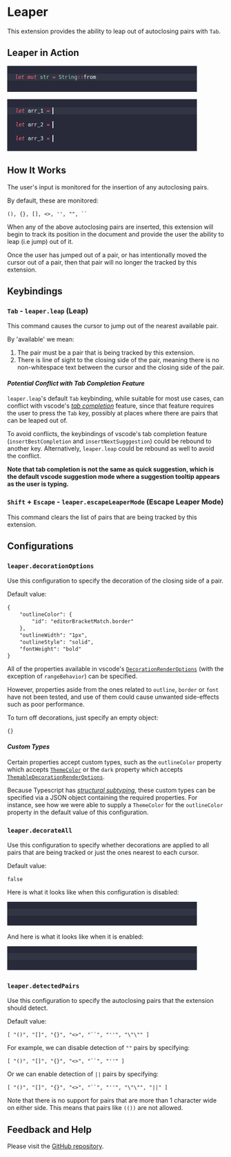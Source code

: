 # Leaper

This extension provides the ability to leap out of autoclosing pairs with `Tab`.

## Leaper in Action

![Leaper in Action Gif 1](images/leaper-in-action-1.gif)

![Leaper in Action Gif 2](images/leaper-in-action-2.gif)

## How It Works

The user's input is monitored for the insertion of any autoclosing pairs. 

By default, these are monitored:

    (), {}, [], <>, '', "", ``

When any of the above autoclosing pairs are inserted, this extension will begin 
to track its position in the document and provide the user the ability to leap 
(i.e jump) out of it. 

Once the user has jumped out of a pair, or has intentionally moved the cursor 
out of a pair, then that pair will no longer the tracked by this extension.

## Keybindings

### `Tab` - `leaper.leap` (Leap)

This command causes the cursor to jump out of the nearest available pair.

By 'available' we mean:

 1. The pair must be a pair that is being tracked by this extension.
 2. There is line of sight to the closing side of the pair, meaning there is 
    no non-whitespace text between the cursor and the closing side of the pair.

#### _Potential Conflict with Tab Completion Feature_

`leaper.leap`'s default `Tab` keybinding, while suitable for most use cases, can 
conflict with vscode's [_tab completion_] feature, since that feature requires 
the user to press the `Tab` key, possibly at places where there are pairs that 
can be leaped out of. 

To avoid conflicts, the keybindings of vscode's tab completion feature 
(`insertBestCompletion` and `insertNextSugggestion`) could be rebound to another 
key. Alternatively, `leaper.leap` could be rebound as well to avoid the conflict. 

**Note that tab completion is not the same as quick suggestion, which is the 
default vscode suggestion mode where a suggestion tooltip appears as the user is 
typing.**

[_tab completion_]: https://code.visualstudio.com/docs/editor/intellisense#_tab-completion

### `Shift` + `Escape` - `leaper.escapeLeaperMode` (Escape Leaper Mode)

This command clears the list of pairs that are being tracked by this extension.

## Configurations

### `leaper.decorationOptions`

Use this configuration to specify the decoration of the closing side of a pair.

Default value: 

    {
        "outlineColor": {
            "id": "editorBracketMatch.border"
        },
        "outlineWidth": "1px",
        "outlineStyle": "solid",
        "fontWeight": "bold"
    }

All of the properties available in vscode's [`DecorationRenderOptions`] (with the
exception of `rangeBehavior`) can be specified. 

However, properties aside from the ones related to `outline`, `border` or `font`
have not been tested, and use of them could cause unwanted side-effects such as 
poor performance.

To turn off decorations, just specify an empty object:

    {}

#### _Custom Types_

Certain properties accept custom types, such as the `outlineColor` property which 
accepts [`ThemeColor`] or the `dark` property which accepts [`ThemableDecorationRenderOptions`].

Because Typescript has [_structural subtyping_], these custom types can be 
specified via a JSON object containing the required properties. For instance, 
see how we were able to supply a `ThemeColor` for the `outlineColor` property in 
the default value of this configuration.

[`DecorationRenderOptions`]: https://code.visualstudio.com/api/references/vscode-api#DecorationRenderOptions
[`ThemeColor`]: https://code.visualstudio.com/api/references/vscode-api#ThemeColor
[`ThemableDecorationRenderOptions`]: https://code.visualstudio.com/api/references/vscode-api#ThemableDecorationRenderOptions
[_structural subtyping_]: https://www.typescriptlang.org/docs/handbook/type-compatibility.html

### `leaper.decorateAll`

Use this configuration to specify whether decorations are applied to all pairs 
that are being tracked or just the ones nearest to each cursor.

Default value:

    false

Here is what it looks like when this configuration is disabled:

![Decorate All False](images/decorate-all-false.gif)

And here is what it looks like when it is enabled: 

![Decorate All True](images/decorate-all-true.gif)

### `leaper.detectedPairs`

Use this configuration to specify the autoclosing pairs that the extension 
should detect.

Default value:

    [ "()", "[]", "{}", "<>", "``", "''", "\"\"" ]
 
For example, we can disable detection of `""` pairs by specifying:

    [ "()", "[]", "{}", "<>", "``", "''" ]

Or we can enable detection of `||` pairs by specifying: 

    [ "()", "[]", "{}", "<>", "``", "''", "\"\"", "||" ]

Note that there is no support for pairs that are more than 1 character wide on
either side. This means that pairs like `(())` are not allowed.

## Feedback and Help

Please visit the [GitHub repository](https://github.com/OnlyLys/Leaper).